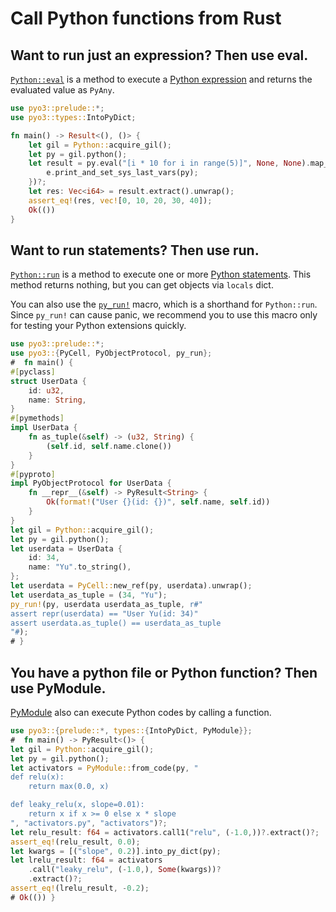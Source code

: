 # Call Python functions from Rust

## Want to run just an expression? Then use eval.

[`Python::eval`](https://pyo3.rs/master/doc/pyo3/struct.Python.html#method.eval) is
a method to execute a [Python expression](https://docs.python.org/3.7/reference/expressions.html)
and returns the evaluated value as `PyAny`.

```rust
use pyo3::prelude::*;
use pyo3::types::IntoPyDict;

fn main() -> Result<(), ()> {
    let gil = Python::acquire_gil();
    let py = gil.python();
    let result = py.eval("[i * 10 for i in range(5)]", None, None).map_err(|e| {
        e.print_and_set_sys_last_vars(py);
    })?;
    let res: Vec<i64> = result.extract().unwrap();
    assert_eq!(res, vec![0, 10, 20, 30, 40]);
    Ok(())
}
```

## Want to run statements? Then use run.

[`Python::run`](https://pyo3.rs/master/doc/pyo3/struct.Python.html#method.run)
is a method to execute one or more
[Python statements](https://docs.python.org/3.7/reference/simple_stmts.html).
This method returns nothing, but you can get objects via `locals` dict.

You can also use the [`py_run!`](https://pyo3.rs/master/doc/pyo3/macro.py_run.html)
macro, which is a shorthand for `Python::run`.
Since `py_run!` can cause panic, we recommend you to use this macro only for testing
your Python extensions quickly.

```rust
use pyo3::prelude::*;
use pyo3::{PyCell, PyObjectProtocol, py_run};
#  fn main() {
#[pyclass]
struct UserData {
    id: u32,
    name: String,
}
#[pymethods]
impl UserData {
    fn as_tuple(&self) -> (u32, String) {
        (self.id, self.name.clone())
    }
}
#[pyproto]
impl PyObjectProtocol for UserData {
    fn __repr__(&self) -> PyResult<String> {
        Ok(format!("User {}(id: {})", self.name, self.id))
    }
}
let gil = Python::acquire_gil();
let py = gil.python();
let userdata = UserData {
    id: 34,
    name: "Yu".to_string(),
};
let userdata = PyCell::new_ref(py, userdata).unwrap();
let userdata_as_tuple = (34, "Yu");
py_run!(py, userdata userdata_as_tuple, r#"
assert repr(userdata) == "User Yu(id: 34)"
assert userdata.as_tuple() == userdata_as_tuple
"#);
# }
```

## You have a python file or Python function? Then use PyModule.
[PyModule](https://pyo3.rs/master/doc/pyo3/types/struct.PyModule.html) also can
execute Python codes by calling a function.

```rust
use pyo3::{prelude::*, types::{IntoPyDict, PyModule}};
#  fn main() -> PyResult<()> {
let gil = Python::acquire_gil();
let py = gil.python();
let activators = PyModule::from_code(py, "
def relu(x):
    return max(0.0, x)

def leaky_relu(x, slope=0.01):
    return x if x >= 0 else x * slope
", "activators.py", "activators")?;
let relu_result: f64 = activators.call1("relu", (-1.0,))?.extract()?;
assert_eq!(relu_result, 0.0);
let kwargs = [("slope", 0.2)].into_py_dict(py);
let lrelu_result: f64 = activators
    .call("leaky_relu", (-1.0,), Some(kwargs))?
    .extract()?;
assert_eq!(lrelu_result, -0.2);
# Ok(()) }
```


